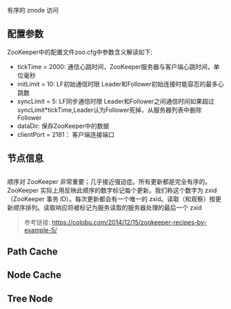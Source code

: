 

有序的 znode 访问




## 配置参数
ZooKeeper中的配置文件zoo.cfg中参数含义解读如下:
* tickTime = 2000: 通信心跳时间，ZooKeeper服务器与客户端心跳时间，单位毫秒
* initLimit = 10: LF初始通信时限
Leader和Follower初始连接时能容忍的最多心跳数
* syncLimit = 5: LF同步通信时限
Leader和Follower之间通信时间如果超过syncLimit*tickTime,Leader认为Follower死掉，从服务器列表中删除Follower   
* dataDir: 保存ZooKeeper中的数据
* clientPort = 2181： 客户端连接端口


## 节点信息


## 
顺序对 ZooKeeper 非常重要；几乎接近强迫症。所有更新都是完全有序的。ZooKeeper 实际上用反映此顺序的数字标记每个更新。我们称这个数字为 zxid（ZooKeeper 事务 ID）。每次更新都会有一个唯一的 zxid。读取（和观察）按更新顺序排列。读取响应将被标记为服务读取的服务器处理的最后一个 zxid


>参考链接: https://colobu.com/2014/12/15/zookeeper-recipes-by-example-5/

## Path Cache

## Node Cache

## Tree Node